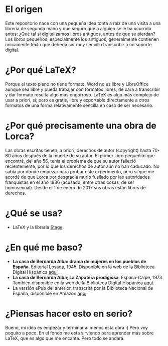 # El origen

Este repositorio nace con una pequeña idea tonta a raíz de una visita a una librería de segunda mano y que seguro que a alguien se le ha ocurrido antes: ¿Qué tal si digitalizamos libros antiguos, antes de que se pierdan? Los libros pequeños, especialmente los antiguos, generalmente contienen únicamente texto que debería ser muy sencillo transcribir a un soporte digital. 

# ¿Por qué LaTeX?

Porque el texto plano no tiene formato, Word no es libre y LibreOffice aunque sea libre y pueda trabajar con formatos libres, de cara a transcribir y dar formato resulta algo más engorroso. LaTeX es algo más complejo de usar a priori, si; pero es gratis, libre y exportable directamente a otros formatos de una forma relativamente sencilla en caso de ser necesario. 

# ¿Por qué precisamente una obra de Lorca?

Las obras escritas tienen, a priori, derechos de autor (copyright) hasta 70-80 años después de la muerte de su autor. El primer libro pequeñito que encontré, del año 56, tenía el problema de que su autor falleció recientemente, por lo que los derechos de autor aún no han caducado. No sabía por dónde empezar para probar este experimento, pero sí que me acordé de que Lorca por desgracia murió fusilado por las autoridades franquistas en el año 1936 (acusado, entre otras cosas, de ser homosexual). Desde el 1 de enero de 2017 sus obras están libres de derechos.

# ¿Qué se usa?

 - LaTeX y la libreria [Stage](https://ctan.org/pkg/stage).

# ¿En qué me baso?
 - __La casa de Bernarda Alba: drama de mujeres en los pueblos de España__. Editorial Losada, 1945. Disponible en la web de la Biblioteca Digital Hispánica [aquí](http://bdh.bne.es/bnesearch/detalle/bdh0000201618).
 - __La casa de Bernarda Alba; La Zapatera prodigiosa__. Espasa-Calpe, 1973.  También disponible en la web de la Biblioteca Digital Hispánica [aquí](http://bdh.bne.es/bnesearch/detalle/bdh0000201018).
 - La versión ePub del anterior, transcrita por la Biblioteca Nacional de España, disponible en Amazon [aquí](https://www.amazon.es/casa-Bernarda-Federico-Garc%C3%ADa-Lorca-ebook/dp/B074PCZW3Y?__mk_es_ES=%C3%85M%C3%85%C5%BD%C3%95%C3%91).

# ¿Piensas hacer esto en serio?

Bueno, mi idea es empezar y terminar al menos esta obra :) 
Pero voy poquito a poco. En el fondo me está sirviendo para aprender más sobre LaTeX, que es algo que me encanta. Pero todo se andará. 
